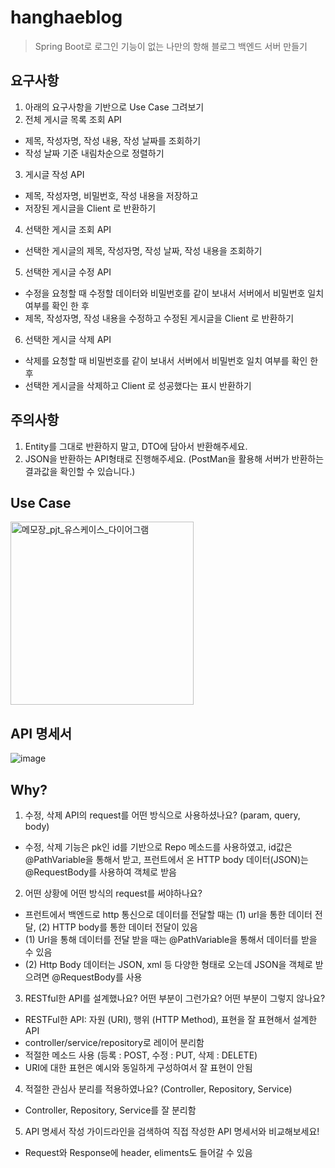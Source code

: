 # hanghaeblog 
> Spring Boot로 로그인 기능이 없는 나만의 항해 블로그 백엔드 서버 만들기

## 요구사항
1. 아래의 요구사항을 기반으로 Use Case 그려보기
2. 전체 게시글 목록 조회 API
  - 제목, 작성자명, 작성 내용, 작성 날짜를 조회하기
  - 작성 날짜 기준 내림차순으로 정렬하기
3. 게시글 작성 API
  - 제목, 작성자명, 비밀번호, 작성 내용을 저장하고
  - 저장된 게시글을 Client 로 반환하기
4. 선택한 게시글 조회 API 
  - 선택한 게시글의 제목, 작성자명, 작성 날짜, 작성 내용을 조회하기 
5. 선택한 게시글 수정 API
  - 수정을 요청할 때 수정할 데이터와 비밀번호를 같이 보내서 서버에서 비밀번호 일치 여부를 확인 한 후
  - 제목, 작성자명, 작성 내용을 수정하고 수정된 게시글을 Client 로 반환하기
6. 선택한 게시글 삭제 API
  - 삭제를 요청할 때 비밀번호를 같이 보내서 서버에서 비밀번호 일치 여부를 확인 한 후
  - 선택한 게시글을 삭제하고 Client 로 성공했다는 표시 반환하기

## 주의사항
1. Entity를 그대로 반환하지 말고, DTO에 담아서 반환해주세요.
2. JSON을 반환하는 API형태로 진행해주세요. (PostMan을 활용해 서버가 반환하는 결과값을 확인할 수 있습니다.)

## Use Case
<img width="293" alt="메모장_pjt_유스케이스_다이어그램" src="https://user-images.githubusercontent.com/106947027/232636416-e7aaa3d7-d051-440e-911a-3801d0b5bfa6.png">

## API 명세서
![image](https://user-images.githubusercontent.com/97998858/232209293-27dd7f32-4398-4a4b-8fc9-a8b75e6ea07f.png)

## Why?
1. 수정, 삭제 API의 request를 어떤 방식으로 사용하셨나요? (param, query, body)
  - 수정, 삭제 기능은 pk인 id를 기반으로 Repo 메소드를 사용하였고, id값은 @PathVariable을 통해서 받고, 프런트에서 온 HTTP body 데이터(JSON)는 @RequestBody를 사용하여 객체로 받음 
2. 어떤 상황에 어떤 방식의 request를 써야하나요?
  - 프런트에서 백엔드로 http 통신으로 데이터를 전달할 때는 (1) url을 통한 데이터 전달, (2) HTTP body를 통한 데이터 전달이 있음
  - (1) Url을 통해 데이터를 전달 받을 때는 @PathVariable을 통해서 데이터를 받을 수 있음
  - (2) Http Body 데이터는 JSON, xml 등 다양한 형태로 오는데 JSON을 객체로 받으려면 @RequestBody를 사용
3. RESTful한 API를 설계했나요? 어떤 부분이 그런가요? 어떤 부분이 그렇지 않나요?
  - RESTFul한 API: 자원 (URI), 행위 (HTTP Method), 표현을 잘 표현해서 설계한 API 
  - controller/service/repository로 레이어 분리함 
  - 적절한 메소드 사용 (등록 : POST, 수정 : PUT, 삭제 : DELETE) 
  - URI에 대한 표현은 예시와 동일하게 구성하여서 잘 표현이 안됨
  
4. 적절한 관심사 분리를 적용하였나요? (Controller, Repository, Service)
  -  Controller, Repository, Service를 잘 분리함
5. API 명세서 작성 가이드라인을 검색하여 직접 작성한 API 명세서와 비교해보세요!
  - Request와 Response에 header, eliments도 들어갈 수 있음
